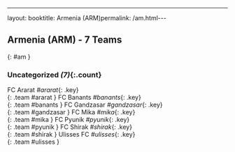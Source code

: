 ---
layout: booktitle: Armenia (ARM)permalink: /am.html---

## Armenia (ARM) - 7 Teams
{: #am }









### Uncategorized _(7)_{:.count}

FC Ararat   _#ararat_{: .key} <br>
{: .team #ararat }
FC Banants   _#banants_{: .key} <br>
{: .team #banants }
FC Gandzasar   _#gandzasar_{: .key} <br>
{: .team #gandzasar }
FC Mika   _#mika_{: .key} <br>
{: .team #mika }
FC Pyunik   _#pyunik_{: .key} <br>
{: .team #pyunik }
FC Shirak   _#shirak_{: .key} <br>
{: .team #shirak }
Ulisses FC   _#ulisses_{: .key} <br>
{: .team #ulisses }


 
